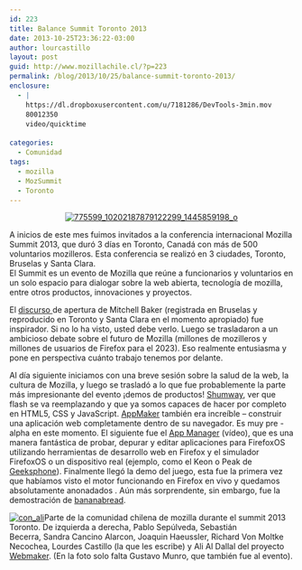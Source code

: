 ```yaml
---
id: 223
title: Balance Summit Toronto 2013
date: 2013-10-25T23:36:22-03:00
author: lourcastillo
layout: post
guid: http://www.mozillachile.cl/?p=223
permalink: /blog/2013/10/25/balance-summit-toronto-2013/
enclosure:
  - |
    https://dl.dropboxusercontent.com/u/7181286/DevTools-3min.mov
    80012350
    video/quicktime
    
categories:
  - Comunidad
tags:
  - mozilla
  - MozSummit
  - Toronto
---
```

<p style="text-align: center;">
  <a href="/images/2013/10/775599_10202187879122299_1445859198_o.jpg"><img class="alignnone size-large wp-image-225" alt="775599_10202187879122299_1445859198_o" src="/images/2013/10/775599_10202187879122299_1445859198_o-600x399.jpg" width="600" height="399" srcset="/images/2013/10/775599_10202187879122299_1445859198_o-600x399.jpg 600w, /images/2013/10/775599_10202187879122299_1445859198_o-252x167.jpg 252w, /images/2013/10/775599_10202187879122299_1445859198_o.jpg 2048w" sizes="(max-width: 600px) 100vw, 600px" /></a>
</p>

A inicios de este mes fuimos invitados a la conferencia internacional Mozilla Summit 2013, que duró 3 días en Toronto, Canadá con más de 500 voluntarios mozilleros. Esta conferencia se realizó en 3 ciudades, Toronto, Bruselas y Santa Clara.  
El Summit es un evento de Mozilla que reúne a funcionarios y voluntarios en un solo espacio para dialogar sobre la web abierta, tecnología de mozilla, entre otros productos, innovaciones y proyectos.

<!--more-->

El <a title="La esencia de mozilla" href="https://air.mozilla.org/nature-of-mozilla/" target="_blank">discurso </a>de apertura de Mitchell Baker (registrada en Bruselas y reproducido en Toronto y Santa Clara en el momento apropiado) fue inspirador. Si no lo ha visto, usted debe verlo. Luego se trasladaron a un ambicioso debate sobre el futuro de Mozilla (millones de mozilleros y millones de usuarios de Firefox para el 2023). Eso realmente entusiasma y pone en perspectiva cuánto trabajo tenemos por delante.

Al día siguiente iniciamos con una breve sesión sobre la salud de la web, la cultura de Mozilla, y luego se trasladó a lo que fue probablemente la parte más impresionante del evento ¡demos de productos! <a href="http://www.areweflashyet.com/shumway/index.html" target="_blank">Shumway</a>, ver que flash se va reemplazando y que ya somos capaces de hacer por completo en HTML5, CSS y JavaScript. <a href="http://appmaker.mozillalabs.com/" target="_blank">AppMaker</a> también era increíble &#8211; construir una aplicación web completamente dentro de su navegador. Es muy pre -alpha en este momento. El siguiente fue el <a href="https://dl.dropboxusercontent.com/u/7181286/DevTools-3min.mov" target="_blank">App Manager</a> (vídeo), que es una manera fantástica de probar, depurar y editar aplicaciones para FirefoxOS utilizando herramientas de desarrollo web en Firefox y el simulador FirefoxOS o un dispositivo real (ejemplo, como el Keon o Peak de <a href="http://www.geeksphone.com/es/" target="_blank">Geeksphone</a>). Finalmente llegó la demo del juego, esta fue la primera vez que habíamos visto el motor funcionando en Firefox en vivo y quedamos absolutamente anonadados . Aún más sorprendente, sin embargo, fue la demostración de <a href="https://github.com/kripken/BananaBread/" target="_blank">bananabread</a>.

[<img class="size-large wp-image-110 aligncenter" alt="con_ali" src="/images/2013/10/con_ali-600x181.jpg" width="600" height="181" srcset="/images/2013/10/con_ali-600x181.jpg 600w, /images/2013/10/con_ali-252x76.jpg 252w, /images/2013/10/con_ali.jpg 1001w" sizes="(max-width: 600px) 100vw, 600px" />](/images/2013/10/con_ali.jpg)Parte de la comunidad chilena de mozilla durante el summit 2013 Toronto. De izquierda a derecha, Pablo Sepúlveda, Sebastián Becerra, Sandra Cancino Alarcon, Joaquin Haeussler, Richard Von Moltke Necochea, Lourdes Castillo (la que les escribe) y Ali Al Dallal del proyecto <a href="https://webmaker.org/" target="_blank">Webmaker</a>. (En la foto solo falta Gustavo Munro, que también fue al evento).